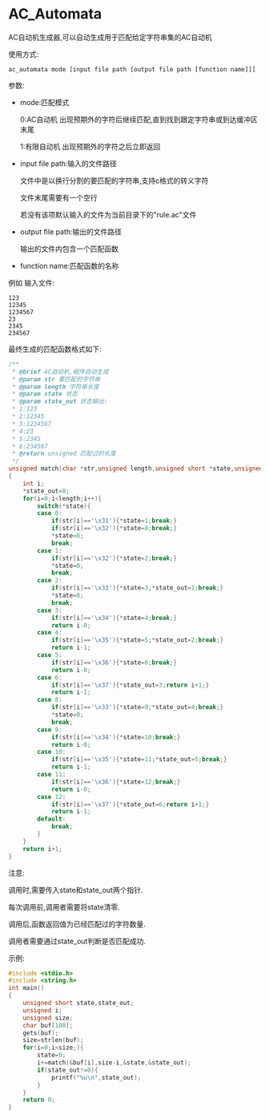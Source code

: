 # AC_Automata

AC自动机生成器,可以自动生成用于匹配给定字符串集的AC自动机

使用方式:
```shell
ac_automata mode [input file path [output file path [function name]]]
```
参数:

- mode:匹配模式

  0:AC自动机   出现预期外的字符后继续匹配,直到找到跟定字符串或到达缓冲区末尾
  
  1:有限自动机 出现预期外的字符之后立即返回
  
- input file path:输入的文件路径

  文件中是以换行分割的要匹配的字符串,支持c格式的转义字符
  
  文件末尾需要有一个空行
  
  若没有该项默认输入的文件为当前目录下的"rule.ac"文件
  
- output file path:输出的文件路径

  输出的文件内包含一个匹配函数
  
- function name:匹配函数的名称


例如 输入文件:
```
123
12345
1234567
23
2345
234567

```
最终生成的匹配函数格式如下:
```c
/**
 * @brief AC自动机,程序自动生成
 * @param str 要匹配的字符串
 * @param length 字符串长度
 * @param state 状态
 * @param state_out 状态输出:
 * 1:123
 * 2:12345
 * 3:1234567
 * 4:23
 * 5:2345
 * 6:234567
 * @return unsigned 匹配过的长度
 */
unsigned match(char *str,unsigned length,unsigned short *state,unsigned short *state_out)
{
    int i;
    *state_out=0;
    for(i=0;i<length;i++){
        switch(*state){
        case 0:
            if(str[i]=='\x31'){*state=1;break;}
            if(str[i]=='\x32'){*state=8;break;}
            *state=0;
            break;
        case 1:
            if(str[i]=='\x32'){*state=2;break;}
            *state=0;
            break;
        case 2:
            if(str[i]=='\x33'){*state=3;*state_out=1;break;}
            *state=8;
            break;
        case 3:
            if(str[i]=='\x34'){*state=4;break;}
            return i-0;
        case 4:
            if(str[i]=='\x35'){*state=5;*state_out=2;break;}
            return i-1;
        case 5:
            if(str[i]=='\x36'){*state=6;break;}
            return i-0;
        case 6:
            if(str[i]=='\x37'){*state_out=3;return i+1;}
            return i-1;
        case 8:
            if(str[i]=='\x33'){*state=9;*state_out=4;break;}
            *state=0;
            break;
        case 9:
            if(str[i]=='\x34'){*state=10;break;}
            return i-0;
        case 10:
            if(str[i]=='\x35'){*state=11;*state_out=5;break;}
            return i-1;
        case 11:
            if(str[i]=='\x36'){*state=12;break;}
            return i-0;
        case 12:
            if(str[i]=='\x37'){*state_out=6;return i+1;}
            return i-1;
        default:
            break;
        }
    }
    return i+1;
}
```
注意:

调用时,需要传入state和state_out两个指针.

每次调用前,调用者需要将state清零.

调用后,函数返回值为已经匹配过的字符数量.

调用者需要通过state_out判断是否匹配成功.

示例:
```c
#include <stdio.h>
#include <string.h>
int main()
{
    unsigned short state,state_out;
    unsigned i;
    unsigned size;
    char buf[100];
    gets(buf);
    size=strlen(buf);
    for(i=0;i<size;){
        state=0;
        i+=match(&buf[i],size-i,&state,&state_out);
        if(state_out!=0){
            printf("%u\n",state_out);
        }
    }
    return 0;
}
```
